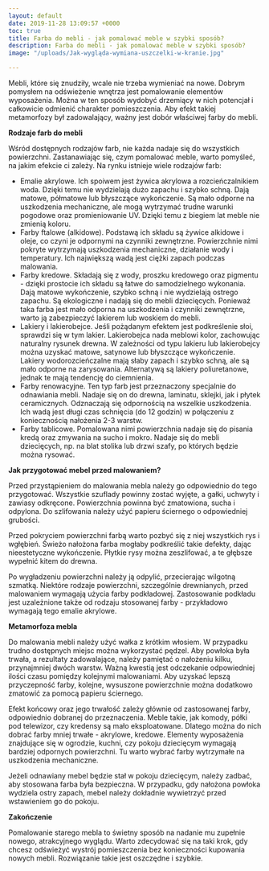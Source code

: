 ```yaml
---
layout: default
date: 2019-11-28 13:09:57 +0000
toc: true
title: Farba do mebli - jak pomalować meble w szybki sposób?
description: Farba do mebli - jak pomalować meble w szybki sposób?
image: "/uploads/Jak-wygląda-wymiana-uszczelki-w-kranie.jpg"

---
```

Mebli, które się znudziły, wcale nie trzeba wymieniać na nowe. Dobrym pomysłem na odświeżenie wnętrza jest pomalowanie elementów wyposażenia. Można w ten sposób wydobyć drzemiący w nich potencjał i całkowicie odmienić charakter pomieszczenia. Aby efekt takiej metamorfozy był zadowalający, ważny jest dobór właściwej farby do mebli.

**Rodzaje farb do mebli**

Wśród dostępnych rodzajów farb, nie każda nadaje się do wszystkich powierzchni. Zastanawiając się, czym pomalować meble, warto pomyśleć, na jakim efekcie ci zależy. Na rynku istnieje wiele rodzajów farb:

* Emalie akrylowe. Ich spoiwem jest żywica akrylowa a rozcieńczalnikiem woda. Dzięki temu nie wydzielają dużo zapachu i szybko schną. Dają matowe, półmatowe lub błyszczące wykończenie. Są mało odporne na uszkodzenia mechaniczne, ale mogą wytrzymać trudne warunki pogodowe oraz promieniowanie UV. Dzięki temu z biegiem lat meble nie zmienią koloru.
* Farby ftalowe (alkidowe). Podstawą ich składu są żywice alkidowe i oleje, co czyni je odpornymi na czynniki zewnętrzne. Powierzchnie nimi pokryte wytrzymają uszkodzenia mechaniczne, działanie wody i temperatury. Ich największą wadą jest ciężki zapach podczas malowania.
* Farby kredowe. Składają się z wody, proszku kredowego oraz pigmentu - dzięki prostocie ich składu są łatwe do samodzielnego wykonania. Dają matowe wykończenie, szybko schną i nie wydzielają ostrego zapachu. Są ekologiczne i nadają się do mebli dziecięcych. Ponieważ taka farba jest mało odporna na uszkodzenia i czynniki zewnętrzne, warto ją zabezpieczyć lakierem lub woskiem do mebli.
* Lakiery i lakierobejce. Jeśli pożądanym efektem jest podkreślenie słoi, sprawdzi się w tym lakier. Lakierobejca nada meblowi kolor, zachowując naturalny rysunek drewna. W zależności od typu lakieru lub lakierobejcy można uzyskać matowe, satynowe lub błyszczące wykończenie. Lakiery wodorozcieńczalne mają słaby zapach i szybko schną, ale są mało odporne na zarysowania. Alternatywą są lakiery poliuretanowe, jednak te mają tendencję do ciemnienia.
* Farby renowacyjne. Ten typ farb jest przeznaczony specjalnie do odnawiania mebli. Nadaje się on do drewna, laminatu, sklejki, jak i płytek ceramicznych. Odznaczają się odpornością na wszelkie uszkodzenia. Ich wadą jest długi czas schnięcia (do 12 godzin) w połączeniu z koniecznością nałożenia 2-3 warstw.
* Farby tablicowe. Pomalowana nimi powierzchnia nadaje się do pisania kredą oraz zmywania na sucho i mokro. Nadaje się do mebli dziecięcych, np. na blat stolika lub drzwi szafy, po których będzie można rysować.

**Jak przygotować mebel przed malowaniem?**

Przed przystąpieniem do malowania mebla należy go odpowiednio do tego przygotować. Wszystkie szuflady powinny zostać wyjęte, a gałki, uchwyty i zawiasy odkręcone. Powierzchnia powinna być zmatowiona, sucha i odpylona. Do szlifowania należy użyć papieru ściernego o odpowiedniej grubości.

Przed pokryciem powierzchni farbą warto pozbyć się z niej wszystkich rys i wgłębień. Świeżo nałożona farba mogłaby podkreślić takie defekty, dając nieestetyczne wykończenie. Płytkie rysy można zeszlifować, a te głębsze wypełnić kitem do drewna.

Po wygładzeniu powierzchni należy ją odpylić, przecierając wilgotną szmatką. Niektóre rodzaje powierzchni, szczególnie drewnianych, przed malowaniem wymagają użycia farby podkładowej. Zastosowanie podkładu jest uzależnione także od rodzaju stosowanej farby - przykładowo wymagają tego emalie akrylowe.

**Metamorfoza mebla**

Do malowania mebli należy użyć wałka z krótkim włosiem. W przypadku trudno dostępnych miejsc można wykorzystać pędzel. Aby powłoka była trwała, a rezultaty zadowalające, należy pamiętać o nałożeniu kilku, przynajmniej dwóch warstw. Ważną kwestią jest odczekanie odpowiedniej ilości czasu pomiędzy kolejnymi malowaniami. Aby uzyskać lepszą przyczepność farby, kolejne, wysuszone powierzchnie można dodatkowo zmatowić za pomocą papieru ściernego.

Efekt końcowy oraz jego trwałość zależy głównie od zastosowanej farby, odpowiednio dobranej do przeznaczenia. Meble takie, jak komody, półki pod telewizor, czy kredensy są mało eksploatowane. Dlatego można do nich dobrać farby mniej trwałe - akrylowe, kredowe. Elementy wyposażenia znajdujące się w ogrodzie, kuchni, czy pokoju dziecięcym wymagają bardziej odpornych powierzchni. Tu warto wybrać farby wytrzymałe na uszkodzenia mechaniczne.

Jeżeli odnawiany mebel będzie stał w pokoju dziecięcym, należy zadbać, aby stosowana farba była bezpieczna. W przypadku, gdy nałożona powłoka wydziela ostry zapach, mebel należy dokładnie wywietrzyć przed wstawieniem go do pokoju.

**Zakończenie**

Pomalowanie starego mebla to świetny sposób na nadanie mu zupełnie nowego, atrakcyjnego wyglądu. Warto zdecydować się na taki krok, gdy chcesz odświeżyć wystrój pomieszczenia bez konieczności kupowania nowych mebli. Rozwiązanie takie jest oszczędne i szybkie.
